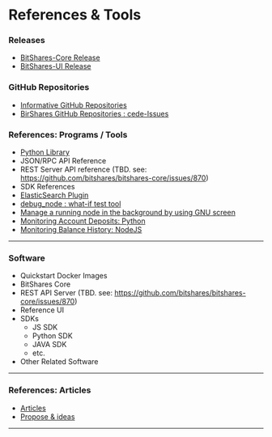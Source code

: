 # References & Tools

### Releases
 
- [BitShares-Core Release](https://github.com/bitshares/bitshares-core/releases)
- [BitShares-UI Release](https://github.com/bitshares/bitshares-ui/releases)

### GitHub Repositories

- [Informative GitHub Repositories](/source/references_tools/references.md#informative-repositories)
- [BirShares GitHub Repositories : cede-Issues](/source/references_tools/references.md#github-code--issues)

### References: Programs / Tools

- [Python Library](http://pybitshares.com/)
- JSON/RPC API Reference
- REST Server API reference (TBD. see: https://github.com/bitshares/bitshares-core/issues/870)
- SDK References
- [ElasticSearch Plugin](/source/references_tools/elastic_search_plugin.md#elasticsearch-plugin)
- [debug_node : what-if test tool](/source/references_tools/debug_node_whatif_test.md#debug_node--what-if-test-tool)
- [Manage a running node in the background by using GNU screen](/source/references_tools/manage_node_gun_screen.md#manage-a-running-node-in-the-background-by-using-gnu-screen)
- [Monitoring Account Deposits: Python](/source/references_tools/monitoring_python.md#monitoring-account-deposits---python)
- [Monitoring Balance History: NodeJS](/source/references_tools/monitoring_nodejs.md#monitoring-the-balance-history---nodejs)

***

### Software

- Quickstart Docker Images
- BitShares Core
- REST API Server (TBD. see: https://github.com/bitshares/bitshares-core/issues/870)
- Reference UI
- SDKs
   - JS SDK
   - Python SDK
   - JAVA SDK
   - etc.
- Other Related Software

***

### References: Articles

- [Articles](/source/references_tools/tech_articles.md#articles)
- [Propose & ideas](/source/references_tools/bsip_funding.md#businesses-source-and-business-source)

***
